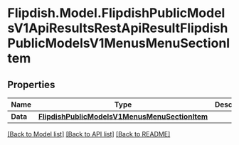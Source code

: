 # Flipdish.Model.FlipdishPublicModelsV1ApiResultsRestApiResultFlipdishPublicModelsV1MenusMenuSectionItem
## Properties

Name | Type | Description | Notes
------------ | ------------- | ------------- | -------------
**Data** | [**FlipdishPublicModelsV1MenusMenuSectionItem**](FlipdishPublicModelsV1MenusMenuSectionItem.md) |  | 

[[Back to Model list]](../README.md#documentation-for-models) [[Back to API list]](../README.md#documentation-for-api-endpoints) [[Back to README]](../README.md)

